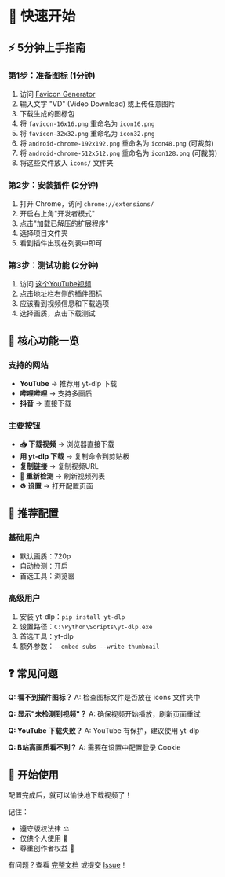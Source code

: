 # 🚀 快速开始

## ⚡ 5分钟上手指南

### 第1步：准备图标 (1分钟)
1. 访问 [Favicon Generator](https://favicon.io/favicon-generator/)
2. 输入文字 "VD" (Video Download) 或上传任意图片
3. 下载生成的图标包
4. 将 `favicon-16x16.png` 重命名为 `icon16.png`
5. 将 `favicon-32x32.png` 重命名为 `icon32.png`
6. 将 `android-chrome-192x192.png` 重命名为 `icon48.png` (可裁剪)
7. 将 `android-chrome-512x512.png` 重命名为 `icon128.png` (可裁剪)
8. 将这些文件放入 `icons/` 文件夹

### 第2步：安装插件 (2分钟)
1. 打开 Chrome，访问 `chrome://extensions/`
2. 开启右上角"开发者模式"
3. 点击"加载已解压的扩展程序"
4. 选择项目文件夹
5. 看到插件出现在列表中即可

### 第3步：测试功能 (2分钟)
1. 访问 [这个YouTube视频](https://www.youtube.com/watch?v=dQw4w9WgXcQ)
2. 点击地址栏右侧的插件图标
3. 应该看到视频信息和下载选项
4. 选择画质，点击下载测试

## 🎯 核心功能一览

### 支持的网站
- **YouTube** → 推荐用 yt-dlp 下载
- **哔哩哔哩** → 支持多画质
- **抖音** → 直接下载

### 主要按钮
- **📥 下载视频** → 浏览器直接下载
- **用 yt-dlp 下载** → 复制命令到剪贴板
- **复制链接** → 复制视频URL
- **🔄 重新检测** → 刷新视频列表
- **⚙️ 设置** → 打开配置页面

## 🔧 推荐配置

### 基础用户
- 默认画质：720p
- 自动检测：开启
- 首选工具：浏览器

### 高级用户
1. 安装 yt-dlp：`pip install yt-dlp`
2. 设置路径：`C:\Python\Scripts\yt-dlp.exe`
3. 首选工具：yt-dlp
4. 额外参数：`--embed-subs --write-thumbnail`

## ❓ 常见问题

**Q: 看不到插件图标？**
A: 检查图标文件是否放在 icons 文件夹中

**Q: 显示"未检测到视频"？**
A: 确保视频开始播放，刷新页面重试

**Q: YouTube 下载失败？**
A: YouTube 有保护，建议使用 yt-dlp

**Q: B站高画质看不到？**
A: 需要在设置中配置登录 Cookie

## 🎉 开始使用

配置完成后，就可以愉快地下载视频了！

记住：
- 遵守版权法律 ⚖️
- 仅供个人使用 👤  
- 尊重创作者权益 🎨

有问题？查看 [完整文档](README.md) 或提交 [Issue](https://github.com/your-repo/issues)！